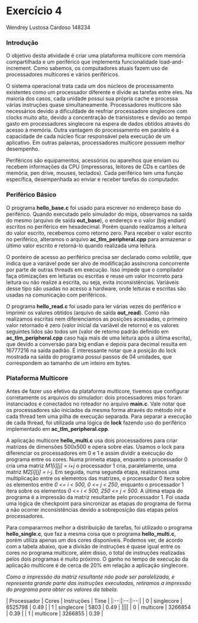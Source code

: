 # Exercício 4

Wendrey Lustosa Cardoso
148234

### Introdução

O objetivo desta atividade é criar uma plataforma multicore com memória compartilhada e um periférico que implementa funcionalidade load-and-increment. Como sabemos, os computadores atuais fazem uso de processadores multicores e vários periféricos. 

O sistema operacional trata cada um dos núcleos de processamento existentes como um processador diferente e divide as tarefas entre eles. Na maioria dos casos, cada unidade possui sua própria cache e processa várias instruções quase simultaneamente. Processadores multicore são necessários devido a dificuldade de resfriar processadore singlecore com clocks muito alto, devido a concentração de transistores e devido ao tempo gasto em processadores singlecore na espera de dados obtidos através do acesso à memória. Outra vantagem do processamento em paralelo é a capacidade de cada núcleo ficar responsável pela execução de um aplicativo. Em outras palavras, processadores multicore possuem melhor desempenho.

Periféricos são equipamentos, acessórios ou aparelhos que enviam ou recebem informações da CPU (impressoras, leitores de CDs e cartões de memória, pen drive, mouses, teclados). Cada periférico tem uma função específica, desempenhada ao enviar e receber tarefas do computador.

### Periférico Básico

O programa **hello_base.c** foi usado para escrever no endereço base do periférico. Quando executado pelo simulador do mips, observamos na saída do mesmo (arquivo de saída **out_base**), o endereço e o valor (big endian) escritos no periférico em hexadecimal. Porém quando realizamos a leitura do valor escrito, recebemos como retorno zero. Para receber o valor escrito no periférico, alteramos o arquivo **ac_tlm_peripheral.cpp** para armazenar o último valor escrito e retorná-lo quando realizada uma leitura.

O ponteiro de acesso ao periférico precisa ser declarado como *volatile*, que indica que a variável pode ser alvo de modificação assíncrona concorrente por parte de outras threads em execução. Isso impede que o compilador faça otimizações em leituras ou escritas e reuse um valor incorreto para leitura ou não realize a escrita, ou seja, evita inconsistências. Variáveis desse tipo são usadas no acesso a hardware, onde leituras e escritas são usadas na comunicação com periféricos.

O programa **hello_read.c** foi usado para ler várias vezes do periférico e imprimir os valores obtidos (arquivo de saída **out_read**). Como não realizamos escritas nem diferenciamos as posições acessadas, o primeiro valor retornado é zero (valor inicial da variável de retorno) e os valores seguintes lidos são todos um (valor de retorno padrão definido em **ac_tlm_peripheral.cpp** caso haja mais de uma leitura após a última escrita), que devido a conversão para big endian e depois para decimal resulta em 16777216 na saída padrão. É interessante notar que a posição do lock mostrada na saída do programa possui passos de 04 unidades, que correspondem ao tamanho de um inteiro em bytes.

### Plataforma Multicore

Antes de fazer uso efetivo da plataforma multicore, tivemos que configurar corretamente os arquivos do simulador: dois processadores mips foram instanciados e conectados no roteador no arquivo **main.c**. Vale notar que os processadores são iniciados da mesma forma através do método _init_ e cada thread tem uma pilha de execução separada. Para separar a execução de cada thread, foi utilizada uma lógica de **lock** fazendo uso do periférico implementado em **ac_tlm_peripheral.cpp**.

A aplicação multicore **hello_multi.c** usa dois processadores para criar matrizes de dimensões 500x500 e opera sobre elas. Usamos o lock para diferenciar os processadores em 0 e 1 e assim dividir a execução do programa entre os cores. Numa primeita etapa, enquanto o processador 0 cria uma matriz _M1[i][j] = i+j_ o processador 1 cria, paralelamente, uma matriz _M2[i][j] = i-j_. Em seguida, numa segunda etapa, realizamos uma multiplicação entre os elementos das matrizes, o processador 0 itera sobre os elementos entre _0 <= i < 500, 0 <= j < 250_, enquanto o processador 1 itera sobre os elementos _0 <= i < 500, 250 <= j < 500_. A última etapa do programa é a impressão da matriz resultante pelo processador 1. Foi usada uma lógica de checkpoint para sincronizar as etapas do programa de forma a não ocorrer inconsistências devido a sobreposição das etapas pelos processadores.

Para compararmos melhor a distribuição de tarefas, foi utilizado o programa **hello_single.c**, que faz a mesma coisa que o programa **hello_multi.c**, porém utiliza apenas um dos cores disponíveis. Podemos ver, de acordo com a tabela abaixo, que a divisão de instruções é quase igual entre os cores no programa multicore, além disso, o total de instruções realizadas pelos dois programas é muito próximo. O ganho no tempo de execução da aplicação multicore é de cerca de 20% em relação a aplicação singlecore.

_Como a impressão da matriz resultante não pode ser paralelizada, e representa grande parte das instruções executadas, retiramos a impressão do programa para obter os valores da tabela_.

| Processador | Cores | Instruções | Time |
|:--:|:--:|:--:|
| 0 | singlecore | 6525798 | 0.49 |
| 1 | singlecore | 5803 | 0.49 |
||||
| 0 | multicore | 3266854 | 0.39 |
| 1 | multicore | 3266855 | 0.39 |
